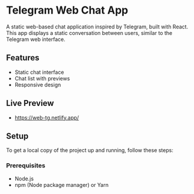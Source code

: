 # Telegram Web Chat App

A static web-based chat application inspired by Telegram, built with React. This app displays a static conversation between users, similar to the Telegram web interface.

## Features

- Static chat interface
- Chat list with previews
- Responsive design

## Live Preview
- https://web-tg.netlify.app/

## Setup

To get a local copy of the project up and running, follow these steps:

### Prerequisites

- Node.js
- npm (Node package manager) or Yarn


